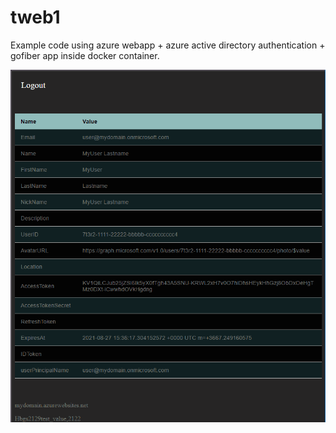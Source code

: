 # tweb1
Example code using azure webapp + azure active directory authentication + gofiber app inside docker container.

![Screenshot](screenshot.png)

